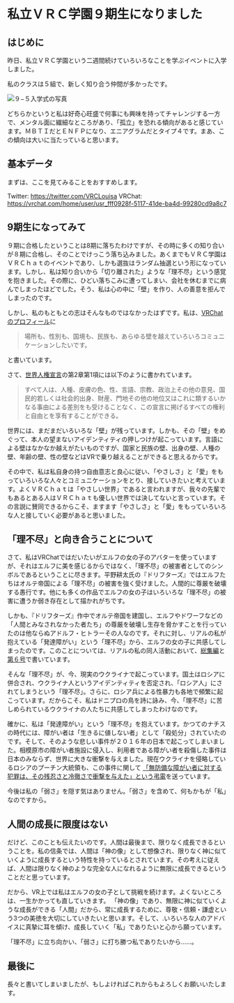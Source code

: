 # 私立ＶＲＣ学園９期生になりました

## はじめに

昨日、私立ＶＲＣ学園という二週間続けていろいろなことを学ぶイベントに入学しました。

私のクラスは５組で、新しく知り合う仲間が多かったです。

![９−５入学式の写真](20221023143407.png)

どちらかというと私は好奇心旺盛で何事にも興味を持ってチャレンジする一方で、メンタル面に繊細なところがあり、「孤立」を恐れる傾向があると感じています。ＭＢＴＩだとＥＮＦＰになり、エニアグラムだとタイプ４です。まあ、この傾向は大いに当たっていると思います。

## 基本データ

まずは、ここを見てみることをおすすめします。

Twitter: https://twitter.com/VRCLouisa
VRChat: https://vrchat.com/home/user/usr_fff0928f-5117-41de-ba4d-99280cd9a8c7

## 9期生になってみて

９期に合格したということは8期に落ちたわけですが、その時に多くの知り合いが８期に合格し、そのことでけっこう落ち込みました。あくまでもＶＲＣ学園はＶＲＣｈａｔのイベントであり、しかも選抜はランダム抽選という形になっています。しかし、私は知り合いから「切り離された」ような「理不尽」という感覚を抱きました。その際に、ひどい落ちこみに遭ってしまい、会社を休むまでに病んでしまったほどでした。そう、私は心の中に「壁」を作り、人の善意を拒んでしまったのです。

しかし、私のもともとの志はそんなものではなかったはずです。私は、[VRChatのプロフィール](https://vrchat.com/home/user/usr_fff0928f-5117-41de-ba4d-99280cd9a8c7)に

> 場所も、性別も、国境も、民族も、あらゆる壁を越えていろいろコミュニケーションしたいです。

と書いています。

さて、[世界人権宣言](https://www.mofa.go.jp/mofaj/gaiko/udhr/1b_001.html)の第2章第1項には以下のように書かれています。

> すべて人は、人種、皮膚の色、性、言語、宗教、政治上その他の意見、国民的若しくは社会的出身、財産、門地その他の地位又はこれに類するいかなる事由による差別をも受けることなく、この宣言に掲げるすべての権利と自由とを享有することができる。

世界には、まだまだいろいろな「壁」が残っています。しかも、その「壁」をめぐって、本人の望まないアイデンティティの押しつけが起こっています。言語による壁はなかなか越えがたいものですが、国家と民族の壁、出身の壁、人種の壁、年齢の壁、性の壁などはVRで乗り越えることができると思えるからです。

その中で、私は私自身の持つ自由意志と良心に従い、「やさしさ」と「愛」をもっていろいろな人々とコミュニケーションをとり、接していきたいと考えています。よくＶＲＣｈａｔは「やさしい世界」であると言われますが、我々の先輩でもあるとある人はＶＲＣｈａｔも優しい世界では決してないと言っています。その言説に賛同できるからこそ、ますます「やさしさ」と「愛」をもっていろいろな人と接していく必要があると思いました。

## 「理不尽」と向き合うことについて

さて、私はVRChatではだいたいがエルフの女の子のアバターを使っていますが、それはエルフに美を感じるからではなく、「理不尽」の被害者としてのシンボルであるということに尽きます。平野耕太氏の『ドリフターズ』ではエルフたちはオルテ帝国による「理不尽」の被害を強く受けました。人間的に尊厳を破壊する愚行です。他にも多くの作品でエルフの女の子はいろいろな「理不尽」の被害に遭うか弱き存在として描かれがちです。

しかも、『ドリフターズ』作中でオルテ帝国を建国し、エルフやドワーフなどの「人間とみなされなかった者たち」の尊厳を破壊し生存を脅かすことを行っていたのは他ならぬアドルフ・ヒトラーその人なのです。それに対し、リアルの私が抱えている「発達障がい」という「理不尽」から、エルフの女の子に共感してしまったのです。このことについては、リアルの私の同人活動において、[総集編](https://huidetang.booth.pm/items/4476961)と[第６号](https://huidetang.booth.pm/items/4476967)で書いています。

そんな「理不尽」が、今、現実のウクライナで起こっています。国土はロシアに併合され、ウクライナ人というアイデンティティを否定され、「ロシア人」にされてしまうという「理不尽」。さらに、ロシア兵による性暴力も各地で頻繁に起こっています。だからこそ、私はドニプロの鳥を詩に詠み、今、「理不尽」に苦しめられているウクライナの人たちに共感してしまったわけなのです。

確かに、私は「発達障がい」という「理不尽」を抱えています。かつてのナチスの時代には、障がい者は「生きるに値しない者」として「殺処分」されていたのです。そして、そのような悲しい事件が２０１６年の日本で起こってしまいました。相模原市の障がい者施設に侵入し、利用者である障がい者を殺傷した事件は日本のみならず、世界に大きな衝撃を与えました。現在ウクライナを侵略しているロシアのプーチン大統領も、この事件に関して [「無防備な障がい者に対する犯罪は、その残忍さと冷徹さで衝撃を与えた」という弔電](https://web.archive.org/web/20171019080453/http://www.huffingtonpost.jp/2016/07/26/putin-send-a-telegram-of-condolence_n_11192974.html)を送っています。

今後は私の「弱さ」を隠す気はありません。「弱さ」を含めて、何もかもが「私」なのですから。

## 人間の成長に限度はない

だけど、このことも伝えたいのです。人間は最後まで、限りなく成長できるということを。私の信条では、人間は「神の像」として想像され、限りなく神に似ていくように成長するという特性を持っているとされています。その考えに従えば、人間は限りなく神のような完全な人になれるように無限に成長できるということだと思っています。

だから、VR上では私はエルフの女の子として挑戦を続けます。よくないところは、一生かかっても直していきます。
「神の像」であり、無限に神に似ていくような成長ができる「人間」だから、常に成長するために、尊敬・信頼・謙虚という3つの美徳を大切にしていきたいと思います。そして、.いろいろな人のアドバイスに真摯に耳を傾け、成長していく「私」でありたいと心から願っています。

「理不尽」に立ち向かい、「弱さ」に打ち勝つ私でありたいから……。

## 最後に

長々と書いてしまいましたが、もしよければこれからもよろしくお願いいたします。